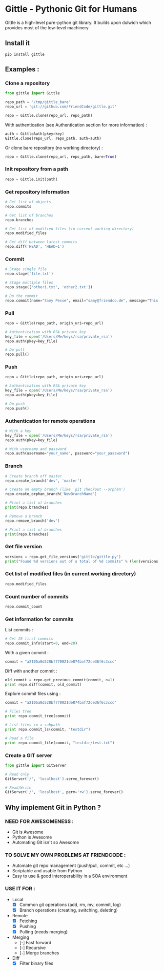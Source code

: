 # Gittle - Pythonic Git for Humans

Gittle is a high-level pure-python git library.
It builds upon dulwich which provides most of the low-level machinery

## Install it

    pip install gittle

## Examples :

### Clone a repository

```python
from gittle import Gittle

repo_path = '/tmp/gittle_bare'
repo_url = 'git://github.com/FriendCode/gittle.git'

repo = Gittle.clone(repo_url, repo_path)
```

With authentication (see Authentication section for more information) :

```python
auth = GittleAuth(pkey=key)
Gittle.clone(repo_url, repo_path, auth=auth)
```

Or clone bare repository (no working directory) :

```python
repo = Gittle.clone(repo_url, repo_path, bare=True)
```

### Init repository from a path

```python
repo = Gittle.init(path)
```

### Get repository information

```python
# Get list of objects
repo.commits

# Get list of branches
repo.branches

# Get list of modified files (in current working directory)
repo.modified_files

# Get diff between latest commits
repo.diff('HEAD', 'HEAD~1')
```

### Commit

```python
# Stage single file
repo.stage('file.txt')

# Stage multiple files
repo.stage(['other1.txt', 'other2.txt'])

# Do the commit
repo.commit(name="Samy Pesse", email="samy@friendco.de", message="This is a commit")
```

### Pull

```python
repo = Gittle(repo_path, origin_uri=repo_url)

# Authentication with RSA private key
key_file = open('/Users/Me/keys/rsa/private_rsa')
repo.auth(pkey=key_file)

# Do pull
repo.pull()
```

### Push

```python
repo = Gittle(repo_path, origin_uri=repo_url)

# Authentication with RSA private key
key_file = open('/Users/Me/keys/rsa/private_rsa')
repo.auth(pkey=key_file)

# Do push
repo.push()
```

### Authentication for remote operations

```python
# With a key
key_file = open('/Users/Me/keys/rsa/private_rsa')
repo.auth(pkey=key_file)

# With username and password
repo.auth(username="your_name", password="your_password")
```

### Branch

```python
# Create branch off master
repo.create_branch('dev', 'master')

# Create an empty branch (like 'git checkout --orphan')
repo.create_orphan_branch('NewBranchName')

# Print a list of branches
print(repo.branches)

# Remove a branch
repo.remove_branch('dev')

# Print a list of branches
print(repo.branches)
```

### Get file version

```python
versions = repo.get_file_versions('gittle/gittle.py')
print("Found %d versions out of a total of %d commits" % (len(versions), repo.commit_count()))
```

### Get list of modified files (in current working directory)

```python
repo.modified_files
```

### Count number of commits

```python
repo.commit_count
```

### Get information for commits

List commits :

```python
# Get 20 first commits
repo.commit_info(start=0, end=20)
```

With a given commit :

```python
commit = "a2105a0d528bf770021de874baf72ce36f6c3ccc"
```

Diff with another commit :

```python
old_commit = repo.get_previous_commit(commit, n=1)
print repo.diff(commit, old_commit)
```

Explore commit files using :

```python
commit = "a2105a0d528bf770021de874baf72ce36f6c3ccc"

# Files tree
print repo.commit_tree(commit)

# List files in a subpath
print repo.commit_ls(commit, "testdir")

# Read a file
print repo.commit_file(commit, "testdir/test.txt")
```

### Create a GIT server

```python
from gittle import GitServer

# Read only
GitServer('/', 'localhost').serve_forever()

# Read/Write
GitServer('/', 'localhost', perm='rw').serve_forever()
```

## Why implement Git in Python ?

### NEED FOR AWESOMENESS :
- Git is Awesome
- Python is Awesome
- Automating Git isn't so Awesome

### TO SOLVE MY OWN PROBLEMS AT FRIENDCODE :
- Automate git repo management (push/pull, commit, etc ...)
- Scriptable and usable from Python
- Easy to use & good interoperability in a SOA environment

### USE IT FOR :
- Local
  - [X] Common git operations (add, rm, mv, commit, log)
  - [X] Branch operations (creating, switching, deleting)
- Remote
  - [X] Fetching
  - [X] Pushing
  - [X] Pulling (needs merging)
- Merging
  - [-] Fast forward
  - [-] Recursive
  - [-] Merge branches
- Diff
  - [X] Filter binary files
